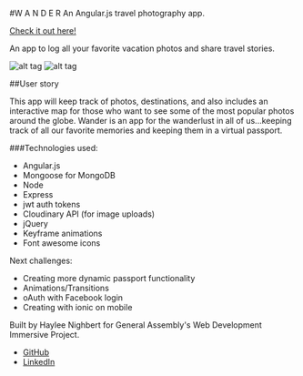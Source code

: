 #W A N D E R
An Angular.js travel photography app.

[Check it out here!](https://wander-travel.herokuapp.com/)

An app to log all your favorite vacation photos and share travel stories.

![alt tag](http://res.cloudinary.com/dkvjhgv6a/image/upload/v1450468322/Screen_Shot_2015-12-18_at_11.49.23_AM_rtal0c.png)
![alt tag](http://res.cloudinary.com/dkvjhgv6a/image/upload/v1450468322/Screen_Shot_2015-12-18_at_11.49.52_AM_tjt1bi.png)

##User story

This app will keep track of photos, destinations, and also includes an interactive map for those who want to see some of the most popular photos around the globe. Wander is an app for the wanderlust in all of us...keeping track of all our favorite memories and keeping them in a virtual passport.


###Technologies used:
* Angular.js
* Mongoose for MongoDB
* Node
* Express
* jwt auth tokens
* Cloudinary API (for image uploads)
* jQuery
* Keyframe animations
* Font awesome icons


Next challenges:
- Creating more dynamic passport functionality
- Animations/Transitions
- oAuth with Facebook login
- Creating with ionic on mobile

Built by Haylee Nighbert for General Assembly's Web Development Immersive Project.

- [GitHub](https://www.github.com/hayleenighbert)
- [LinkedIn](https://www.linkedin.com/in/hayleenoelle)